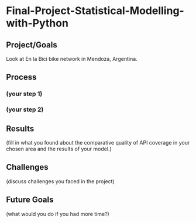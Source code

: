 # Final-Project-Statistical-Modelling-with-Python

## Project/Goals
Look at En la Bici bike network in Mendoza, Argentina.

## Process
### (your step 1)
### (your step 2)

## Results
(fill in what you found about the comparative quality of API coverage in your chosen area and the results of your model.)

## Challenges 
(discuss challenges you faced in the project)

## Future Goals
(what would you do if you had more time?)
